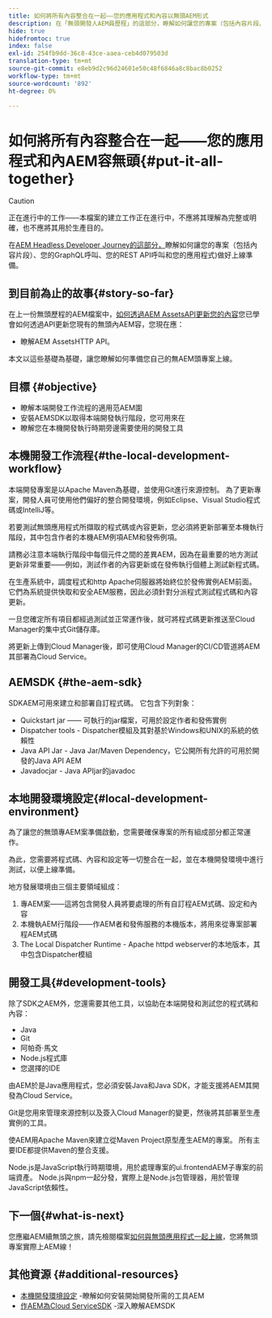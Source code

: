 ```yaml
---
title: 如何將所有內容整合在一起——您的應用程式和內容以無頭AEM形式
description: 在「無頭開發人AEM員歷程」的這部分，瞭解如何讓您的專案（包括內容片段、GraphQL呼叫、REST API呼叫和應用程式）做好上線準備。
hide: true
hidefromtoc: true
index: false
exl-id: 254fb9dd-36c8-43ce-aaea-ceb4d079503d
translation-type: tm+mt
source-git-commit: e8eb9d2c96d24601e50c48f6846a8c8bac8b0252
workflow-type: tm+mt
source-wordcount: '892'
ht-degree: 0%

---
```


# 如何將所有內容整合在一起——您的應用程式和內AEM容無頭{#put-it-all-together}

>[!CAUTION]
>
>正在進行中的工作——本檔案的建立工作正在進行中，不應將其理解為完整或明確，也不應將其用於生產目的。

在[AEM Headless Developer Journey的這部分，](overview.md)瞭解如何讓您的專案（包括內容片段）、您的GraphQL呼叫、您的REST API呼叫和您的應用程式)做好上線準備。

## 到目前為止的故事{#story-so-far}

在上一份無頭歷程的AEM檔案中，[如何透過AEM AssetsAPI更新您的內容](update-your-content.md)您已學會如何透過API更新您現有的無頭內AEM容，您現在應：

* 瞭解AEM AssetsHTTP API。

本文以這些基礎為基礎，讓您瞭解如何準備您自己的無AEM頭專案上線。

## 目標 {#objective}

* 瞭解本端開發工作流程的適用范AEM圍
* 安裝AEMSDK以取得本端開發執行階段，您可用來在
* 瞭解您在本機開發執行時期旁邊需要使用的開發工具

## 本機開發工作流程{#the-local-development-workflow}

本端開發專案是以Apache Maven為基礎，並使用Git進行來源控制。 為了更新專案，開發人員可使用他們偏好的整合開發環境，例如Eclipse、Visual Studio程式碼或IntelliJ等。

若要測試無頭應用程式所擷取的程式碼或內容更新，您必須將更新部署至本機執行階段，其中包含作者的本機AEM例項AEM和發佈例項。

請務必注意本端執行階段中每個元件之間的差異AEM，因為在最重要的地方測試更新非常重要——例如，測試作者的內容更新或在發佈執行個體上測試新程式碼。

在生產系統中，調度程式和http Apache伺服器將始終位於發佈實例AEM前面。 它們為系統提供快取和安全AEM服務，因此必須針對分派程式測試程式碼和內容更新。

一旦您確定所有項目都經過測試並正常運作後，就可將程式碼更新推送至Cloud Manager的集中式Git儲存庫。

將更新上傳到Cloud Manager後，即可使用Cloud Manager的CI/CD管道將AEM其部署為Cloud Service。


## AEMSDK {#the-aem-sdk}

SDKAEM可用來建立和部署自訂程式碼。 它包含下列對象：

* Quickstart jar —— 可執行的jar檔案，可用於設定作者和發佈實例
* Dispatcher tools - Dispatcher模組及其對基於Windows和UNIX的系統的依賴性
* Java API Jar - Java Jar/Maven Dependency，它公開所有允許的可用於開發的Java API AEM
* Javadocjar - Java APIjar的javadoc

## 本地開發環境設定{#local-development-environment}

為了讓您的無頭專AEM案準備啟動，您需要確保專案的所有組成部分都正常運作。

為此，您需要將程式碼、內容和設定等一切整合在一起，並在本機開發環境中進行測試，以便上線準備。

地方發展環境由三個主要領域組成：

1. 專AEM案——這將包含開發人員將要處理的所有自訂程AEM式碼、設定和內容
1. 本機執AEM行階段——作AEM者和發佈服務的本機版本，將用來從專案部署程AEM式碼
1. The Local Dispatcher Runtime - Apache httpd webserver的本地版本，其中包含Dispatcher模組

## 開發工具{#development-tools}

除了SDK之AEM外，您還需要其他工具，以協助在本端開發和測試您的程式碼和內容：

* Java
* Git
* 阿帕奇·馬文
* Node.js程式庫
* 您選擇的IDE

由AEM於是Java應用程式，您必須安裝Java和Java SDK，才能支援將AEM其開發為Cloud Service。

Git是您用來管理來源控制以及簽入Cloud Manager的變更，然後將其部署至生產實例的工具。

使AEM用Apache Maven來建立從Maven Project原型產生AEM的專案。 所有主要IDE都提供Maven的整合支援。

Node.js是JavaScript執行時期環境，用於處理專案的ui.frontendAEM子專案的前端資產。 Node.js與npm一起分發，實際上是Node.js包管理器，用於管理JavaScript依賴性。

## 下一個{#what-is-next}

您應繼AEM續無頭之旅，請先檢閱檔案[如何與無頭應用程式一起上線](go-live.md)，您將無頭專案實際上AEM線！

## 其他資源 {#additional-resources}

* [本機開發環境設定](https://experienceleague.adobe.com/docs/experience-manager-learn/cloud-service/local-development-environment-set-up/overview.html?lang=en#local-dispatcher-runtime) -瞭解如何安裝開始開發所需的工具AEM
* [作AEM為Cloud ServiceSDK](/help/implementing/developing/introduction/aem-as-a-cloud-service-sdk.md) -深入瞭解AEMSDK